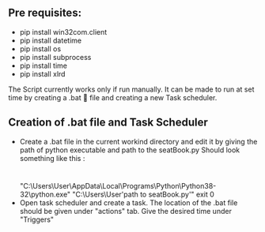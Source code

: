 ## Pre requisites:
-   pip install win32com.client
-   pip install datetime
-   pip install os
-   pip install subprocess
-   pip install time
-   pip install xlrd

The Script currently works only if run manually. It can be made to run at set time by creating a .bat 🦇 file and creating a new Task scheduler.

## Creation of .bat file and Task Scheduler
- Create a .bat file in the current workind directory and edit it by giving the path of python executable and path to the seatBook.py 
    Should look something like this :
    #
    "C:\Users\User\AppData\Local\Programs\Python\Python38-32\python.exe" "C:\Users\User\'path to seatBook.py'"
    exit 0
- Open task scheduler and create a task. The location of the .bat file should be given under "actions" tab. Give the desired time under "Triggers"